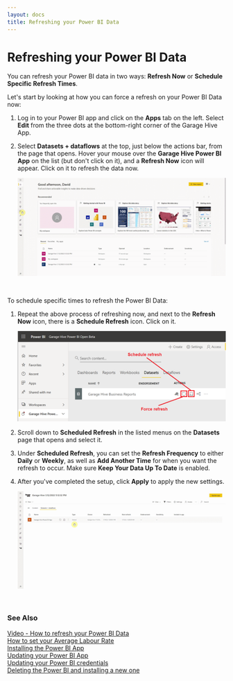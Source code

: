 ```yaml
---
layout: docs
title: Refreshing your Power BI Data
---
```


# Refreshing your Power BI Data
You can refresh your Power BI data in two ways: **Refresh Now** or **Schedule Specific Refresh Times**. 

Let's start by looking at how you can force a refresh on your Power BI Data now:
1. Log in to your Power BI app and click on the **Apps** tab on the left. Select **Edit** from the three dots at the bottom-right corner of the Garage Hive App.
2. Select **Datasets + dataflows** at the top, just below the actions bar, from the page that opens. Hover your mouse over the **Garage Hive Power BI App** on the list (but don't click on it), and a **Refresh Now** icon will appear. Click on it to refresh the data now.

   ![](media/garagehive-powerbi-refresh-data1.gif)

<br>

To schedule specific times to refresh the Power BI Data:
1. Repeat the above process of refreshing now, and next to the **Refresh Now** icon, there is a **Schedule Refresh** icon. Click on it.

   ![](media/powerbi-schedule-refresh.png)

2. Scroll down to **Scheduled Refresh** in the listed menus on the **Datasets** page that opens and select it.
3. Under **Scheduled Refresh**, you can set the **Refresh Frequency** to either **Daily** or **Weekly**, as well as **Add Another Time** for when you want the refresh to occur. Make sure **Keep Your Data Up To Date** is enabled.
4. After you've completed the setup, click **Apply** to apply the new settings.

   ![](media/garagehive-powerbi-refresh-data2.gif)


<br>

### **See Also**
[Video - How to refresh your Power BI Data](https://youtu.be/iB1gOxYTn4k) \
[How to set your Average Labour Rate](garagehive-labour-rate.html) \
[Installing the Power BI App](powerbi-installing-app.html) \
[Updating your Power BI App](powerbi-updating-app.html) \
[Updating your Power BI credentials](powerbi-updating-app.html) \
[Deleting the Power BI and installing a new one](garagehive-delete-old-powerbi-app-and-install-new-one.html) 



